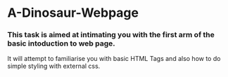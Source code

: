 # A-Dinosaur-Webpage
### This task is aimed at intimating you with the first arm of the basic intoduction to web page.
It will attempt to familiarise you with basic HTML Tags and also how to do simple styling with external css.
